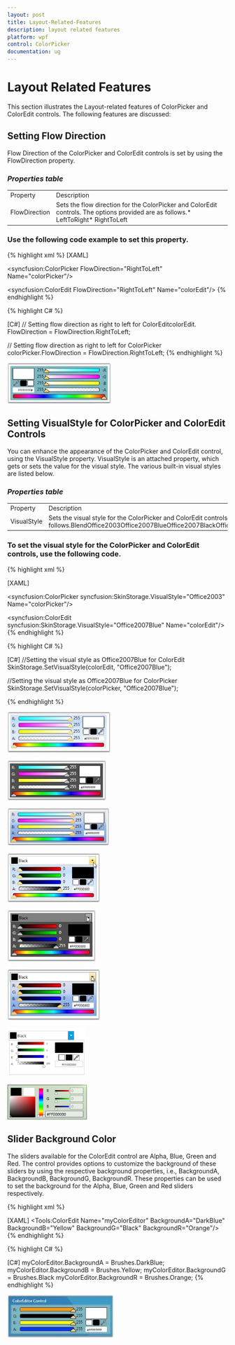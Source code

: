 ```yaml
---
layout: post
title: Layout-Related-Features
description: layout related features
platform: wpf
control: ColorPicker
documentation: ug
---
```


# Layout Related Features

This section illustrates the Layout-related features of ColorPicker and ColorEdit controls. The following features are discussed:

## Setting Flow Direction

Flow Direction of the ColorPicker and ColorEdit controls is set by using the FlowDirection property.



### _Properties table_

<table>
<tr>
<td>
Property</td><td>
Description</td></tr>
<tr>
<td>
FlowDirection</td><td>
Sets the flow direction for the ColorPicker and ColorEdit controls. The options provided are as follows.* LeftToRight* RightToLeft</td></tr>
</table>



### Use the following code example to set this property.


{% highlight xml %}
[XAML]
<!-- Adding ColorPicker -->
<syncfusion:ColorPicker FlowDirection="RightToLeft" Name="colorPicker"/>

<!-- Adding ColorEdit -->
<syncfusion:ColorEdit FlowDirection="RightToLeft" Name="colorEdit"/>
{% endhighlight %}

{% highlight C# %}

[C#]
// Setting flow direction as right to left for ColorEditcolorEdit.
FlowDirection = FlowDirection.RightToLeft;

// Setting flow direction as right to left for ColorPicker
colorPicker.FlowDirection = FlowDirection.RightToLeft;
{% endhighlight %}


![](Layout-Related-Features_images/Layout-Related-Features_img1.jpeg)





## Setting VisualStyle for ColorPicker and ColorEdit Controls  

You can enhance the appearance of the ColorPicker and ColorEdit control, using the VisualStyle property. VisualStyle is an attached property, which gets or sets the value for the visual style. The various built-in visual styles are listed below.

### _Properties table_

<table>
<tr>
<td>
Property</td><td>
Description</td></tr>
<tr>
<td>
VisualStyle</td><td>
Sets the visual style for the ColorPicker and ColorEdit controls. The options provided are as follows.BlendOffice2003Office2007BlueOffice2007BlackOffice2007SilverShinyBlueShinyRedSyncOrangeVS2010MetroTransparent</td></tr>
</table>


### To set the visual style for the ColorPicker and ColorEdit controls, use the following code.

{% highlight xml %}

[XAML]
<!-- Adding ColorPicker -->
<syncfusion:ColorPicker  syncfusion:SkinStorage.VisualStyle="Office2003" Name="colorPicker"/>

<!-- Adding ColorEdit -->
<syncfusion:ColorEdit syncfusion:SkinStorage.VisualStyle="Office2007Blue" Name="colorEdit"/>
{% endhighlight %}

{% highlight C# %}


[C#]
//Setting the visual style as Office2007Blue for ColorEdit 
SkinStorage.SetVisualStyle(colorEdit, "Office2007Blue"); 

 //Setting the visual style as Office2007Blue  for ColorPicker
 SkinStorage.SetVisualStyle(colorPicker, "Office2007Blue"); 

{% endhighlight %}



![](Layout-Related-Features_images/Layout-Related-Features_img2.jpeg)





![](Layout-Related-Features_images/Layout-Related-Features_img3.jpeg)





![](Layout-Related-Features_images/Layout-Related-Features_img4.jpeg)





![](Layout-Related-Features_images/Layout-Related-Features_img5.jpeg)





![](Layout-Related-Features_images/Layout-Related-Features_img6.jpeg)





![](Layout-Related-Features_images/Layout-Related-Features_img7.jpeg)





![](Layout-Related-Features_images/Layout-Related-Features_img8.png)





![](Layout-Related-Features_images/Layout-Related-Features_img9.png)



## Slider Background Color

The sliders available for the ColorEdit control are Alpha, Blue, Green and Red. The control provides options to customize the background of these sliders by using the respective background properties, i.e., BackgroundA, BackgroundB, BackgroundG, BackgroundR. These properties can be used to set the background for the Alpha, Blue, Green and Red sliders respectively.

{% highlight xml %}

[XAML]
<Tools:ColorEdit Name="myColorEditor" BackgroundA="DarkBlue" BackgroundB="Yellow" BackgroundG="Black" BackgroundR="Orange"/>
{% endhighlight %}

{% highlight C# %}

[C#]
myColorEditor.BackgroundA = Brushes.DarkBlue;
myColorEditor.BackgroundB = Brushes.Yellow;
myColorEditor.BackgroundG = Brushes.Black
myColorEditor.BackgroundR = Brushes.Orange;
{% endhighlight %}




![](Layout-Related-Features_images/Layout-Related-Features_img10.jpeg)





